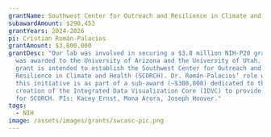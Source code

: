 ```yaml
---
grantName: Southwest Center for Outreach and Resilience in Climate and Health (SCORCH)
subawardAmount: $290,453
grantYears: 2024-2026
pi: Cristian Román-Palacios
grantAmount: $3,800,000
grantDesc: "Our lab was involved in securing a $3.8 million NIH-P20 grant that
  was awarded to the University of Arizona and the University of Utah. This
  grant is intended to establish the Southwest Center for Outreach and
  Resilience in Climate and Health (SCORCH). Dr. Román-Palacios’ role within
  this initiative is as part of a sub-award (~$300,000) dedicated to the
  creation of the Integrated Data Visualization Core (IDVC) to provide support
  for SCORCH. PIs: Kacey Ernst, Mona Arora, Joseph Hoover."
tags:
  - NIH
image: /assets/images/grants/swcasc-pic.png
---
```

